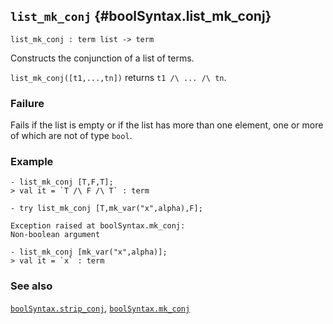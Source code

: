 ## `list_mk_conj` {#boolSyntax.list_mk_conj}


```
list_mk_conj : term list -> term
```



Constructs the conjunction of a list of terms.


`list_mk_conj([t1,...,tn])` returns `t1 /\ ... /\ tn`.

### Failure

Fails if the list is empty or if the list has more than
one element, one or more of which are not of type `bool`.

### Example

    
    - list_mk_conj [T,F,T];
    > val it = `T /\ F /\ T` : term
    
    - try list_mk_conj [T,mk_var("x",alpha),F];
    
    Exception raised at boolSyntax.mk_conj:
    Non-boolean argument
    
    - list_mk_conj [mk_var("x",alpha)];
    > val it = `x` : term
    
    



### See also

[`boolSyntax.strip_conj`](#boolSyntax.strip_conj), [`boolSyntax.mk_conj`](#boolSyntax.mk_conj)

